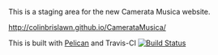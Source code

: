 This is a staging area for the new Camerata Musica website.

http://colinbrislawn.github.io/CamerataMusica/

This is built with [Pelican](http://docs.getpelican.com/) and Travis-CI [![Build Status](https://travis-ci.org/colinbrislawn/CamerataMusica.svg?branch=master)](https://travis-ci.org/colinbrislawn/CamerataMusica)
